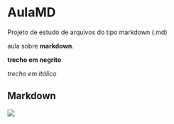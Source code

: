# AulaMD
Projeto de estudo de arquivos do tipo markdown (.md)

aula sobre **markdown**.

**trecho em negrito**

*trecho em itálico*

## Markdown

<img src="https://upload.wikimedia.org/wikipedia/commons/thumb/4/48/Markdown-mark.svg/800px-Markdown-mark.svg.png">
